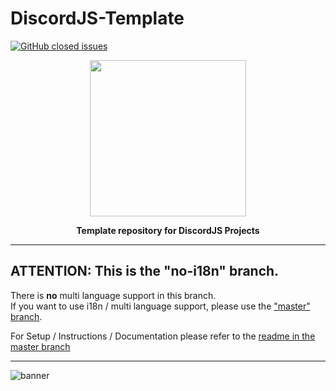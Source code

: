 # DiscordJS-Template
[![GitHub closed issues](https://img.shields.io/github/issues-closed-raw/NullDev/DiscordJS-Template?logo=Cachet)](https://github.com/NullDev/DiscordJS-Template/issues?q=is%3Aissue+is%3Aclosed)

<p align="center"><img height="250" width="auto" src="https://cdn.discordapp.com/attachments/1113567657921355866/1113906962598465656/image.jpg" /></p>
<p align="center"><b>Template repository for DiscordJS Projects</b></p>
<hr>

## ATTENTION: This is the "no-i18n" branch. 

There is **no** multi language support in this branch. <br>
If you want to use i18n / multi language support, please use the ["master" branch](https://github.com/NullDev/DiscordJS-Template/tree/master).

For Setup / Instructions / Documentation please refer to the [readme in the master branch](https://github.com/NullDev/DiscordJS-Template/tree/master#readme)

<hr>

![banner](https://repository-images.githubusercontent.com/648324548/b314e053-9230-460f-922c-f03c8527c9c5)
